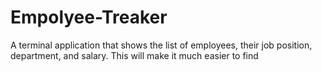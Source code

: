 # Empolyee-Treaker
A terminal application that shows the list of employees, their job position, department, and salary. This will make it much easier to find 
